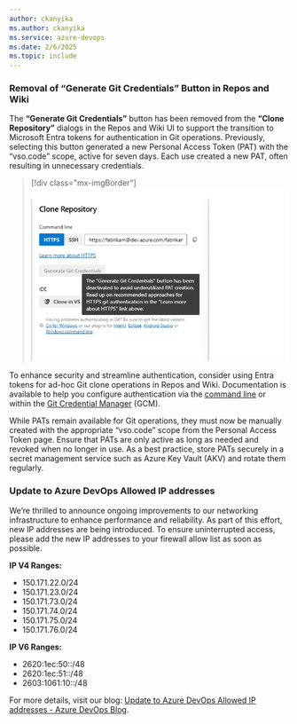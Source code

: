 ```yaml
---
author: ckanyika
ms.author: ckanyika
ms.service: azure-devops
ms.date: 2/6/2025
ms.topic: include
---
```


### Removal of “Generate Git Credentials” Button in Repos and Wiki

The **“Generate Git Credentials”** button has been removed from the **“Clone Repository”** dialogs in the Repos and Wiki UI to support the transition to Microsoft Entra tokens for authentication in Git operations. Previously, selecting this button generated a new Personal Access Token (PAT) with the “vso.code” scope, active for seven days. Each use created a new PAT, often resulting in unnecessary credentials.

> [!div class="mx-imgBorder"]
> [![Screenshot of deactivated generate git credentials button.](../../media/251-general-01.png "Screenshot of deactivated generate git credentials button")](../../media/251-general-01.png#lightbox)


To enhance security and streamline authentication, consider using Entra tokens for ad-hoc Git clone operations in Repos and Wiki. Documentation is available to help you configure authentication via the  [command line](/azure/devops/repos/git/auth-overview?view=azure-devops&tabs=Windows) or within the [Git Credential Manager](/azure/devops/repos/git/set-up-credential-managers?view=azure-devops) (GCM).

While PATs remain available for Git operations, they must now be manually created with the appropriate “vso.code” scope from the Personal Access Token page. Ensure that PATs are only active as long as needed and revoked when no longer in use. As a best practice, store PATs securely in a secret management service such as Azure Key Vault (AKV) and rotate them regularly.

### Update to Azure DevOps Allowed IP addresses


We’re thrilled to announce ongoing improvements to our networking infrastructure to enhance performance and reliability. As part of this effort, new IP addresses are being introduced. To ensure uninterrupted access, please add the new IP addresses to your firewall allow list as soon as possible.

**IP V4 Ranges:**
* 150.171.22.0/24
* 150.171.23.0/24
* 150.171.73.0/24
* 150.171.74.0/24
* 150.171.75.0/24
* 150.171.76.0/24

**IP V6 Ranges:**
* 2620:1ec:50::/48
* 2620:1ec:51::/48
* 2603:1061:10::/48

For more details, visit our blog: [Update to Azure DevOps Allowed IP addresses - Azure DevOps Blog](https://devblogs.microsoft.com/devops/update-to-ado-allowed-ip-addresses/).
